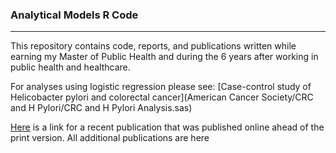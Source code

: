 ### Analytical Models R Code
________________________

This repository contains code, reports, and publications written while earning my Master of Public Health and during the 6 years after working in public health and healthcare. 

For analyses using logistic regression please see:
[Case-control study of Helicobacter pylori and colorectal cancer](American Cancer Society/CRC and H Pylori/CRC and H Pylori Analysis.sas)


[Here](https://www.ncbi.nlm.nih.gov/pubmed/29140936) is a link for a recent publication that was published online ahead of the print version.
 All additional publications are here 